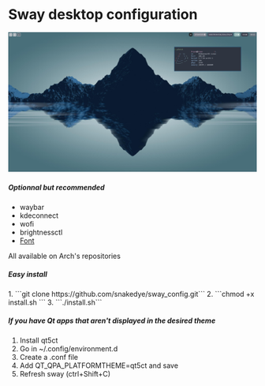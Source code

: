# Sway desktop configuration
![Alt text](screenshot.png?raw=true "Title")


<h5>Optionnal but recommended</h5>
<ul>
	<li>waybar</li>
	<li>kdeconnect</li>
	<li>wofi</li>
	<li>brightnessctl</li>
	<li><a href='https://github.com/AppleDesignResources/SanFranciscoFont'>Font</a></li>
</ul>
All available on Arch's repositories
<h5>Easy install</h5>
1. ```git clone https://github.com/snakedye/sway_config.git```
2. ```chmod +x install.sh ```
3. ```./install.sh```
<h5>If you have Qt apps that aren't displayed in the desired theme</h5>
<ol>
	<li>Install qt5ct</li>
	<li>Go in ~/.config/environment.d</li>
	<li>Create a .conf file</li>
	<li>Add QT_QPA_PLATFORMTHEME=qt5ct and save</li>
	<li>Refresh sway (ctrl+Shift+C)</li>
</ol>
<br>
